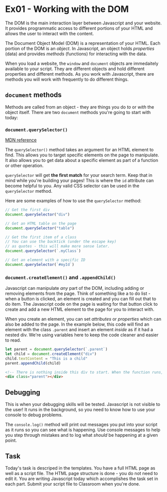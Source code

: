 # Ex01 - Working with the DOM

The DOM is the main interaction layer between Javascript and your website. It provides programmatic access to different portions of your HTML and allows the user to interact with the content.

The Document Object Model (DOM) is a representation of your HTML. Each portion of the DOM is an _object_. In Javascript, an object holds _properties_ (data) and provides _methods_ (functions) for interacting with the data. 

When you load a website, the `window` and `document` objects are immedaitely available to your script. They are different objects and hold different properties and different methods. As you work with Javascript, there are methods you will work with frequently to do different things.

## `document` methods

Methods are called from an object - they are things you do _to_ or _with_ the object itself. There are two `document` methods you're going to start with today:

### `document.querySelector()`

[MDN reference](https://developer.mozilla.org/en-US/docs/Web/API/Document/querySelector)

 The `querySelector()` method takes an argument for an HTML element to find. This allows you to target specific elements on the page to manipulate. It also allows you to get data about a specific element as part of a function or other operation. 

`querySelector` will get **the first match** for your search term. Keep that in mind while you're building your pages! This is where the `id` attribute can become helpful to you. Any valid CSS selector can be used in the `querySelector` method. 

Here are some examples of how to use the `querySelector` method:

```js
// Get the first div
document.querySelector("div")

// Get an HTML table on the page
document.querySelector("table")

// Get the first item of a class
// You can use the backtick (under the escape key)
// as quotes - this will make more sense later.
document.querySelector(`.myClass`)

// Get an element with a specific ID
document.querySelector(`#myId`)
```

### `document.createElement()` and `.appendChild()`

Javascript can manipulate _any_ part of the DOM, including adding or removing elements from the page. Think of something like a to do list - when a button is clicked, an element is created and you can fill out that to do item. The Javascript code on the page is waiting for that button click to create and add a new HTML element to the page for you to interact with.

When you create an element, you can set _attributes_ or _properties_ which can also be added to the page. In the example below, this code will find an element with the class `.parent` and insert an element _inside_ as if it had a nested div. We're using variables here to keep the code cleaner and easier to read. 

```js
let parent = document.querySelector(`.parent`)
let child = document.createElement("div")
child.textContent = "This is a child"
parent.appendChild(child)
```

```html
<!-- There is nothing inside this div to start. When the function runs, the child will be added inside the `.parent` div. -->
<div class="parent"></div>
```

## Debugging

This is when your debugging skills will be tested. Javascript is not visible to the user! It runs in the background, so you need to know how to use your console to debug problems.

The `console.log()` method will print out messages you put into your script as it runs so you can see what is happening. Use console messages to help you step through mistakes and to log what _should_ be happening at a given point.

## Task

Today's task is descriped in the templates. You have a full HTML page as well as a script file. The HTML page structure is done - you do not need to edit it. You are writing Javascript today which accomplishes the task set in each part. Submit your script file to Classroom when you're done.
